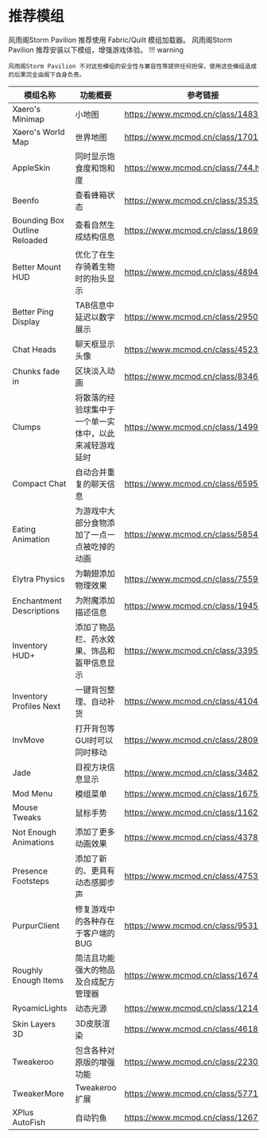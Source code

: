 # 推荐模组

风雨阁Storm Pavilion 推荐使用 Fabric/Quilt 模组加载器。
风雨阁Storm Pavilion 推荐安装以下模组，增强游戏体验。
!!! warning

    风雨阁Storm Pavilion 不对这些模组的安全性与兼容性等提供任何担保，使用这些模组造成的后果完全由阁下自身负责。

| 模组名称                          | 功能概要                        | 参考链接                                    |
|-------------------------------|-----------------------------|-----------------------------------------|
| Xaero's Minimap               | 小地图                         | <https://www.mcmod.cn/class/1483.html>  |
| Xaero's World Map             | 世界地图                        | <https://www.mcmod.cn/class/1701.html>  |
| AppleSkin                     | 同时显示饱食度和饱和度                 | <https://www.mcmod.cn/class/744.html>   |
| Beenfo                        | 查看蜂箱状态                      | <https://www.mcmod.cn/class/3535.html>  |
| Bounding Box Outline Reloaded | 查看自然生成结构信息                  | <https://www.mcmod.cn/class/1869.html>  |
| Better Mount HUD              | 优化了在生存骑着生物时的抬头显示            | <https://www.mcmod.cn/class/4894.html>  |
| Better Ping Display           | TAB信息中延迟以数字展示               | <https://www.mcmod.cn/class/2950.html>  |
| Chat Heads                    | 聊天框显示头像                     | <https://www.mcmod.cn/class/4523.html>  |
| Chunks fade in                | 区块淡入动画                      | <https://www.mcmod.cn/class/8346.html>  |
| Clumps                        | 将散落的经验球集中于一个单一实体中，以此来减轻游戏延时 | <https://www.mcmod.cn/class/1499.html>  |
| Compact Chat                  | 自动合并重复的聊天信息                 | <https://www.mcmod.cn/class/6595.html>  |
| Eating Animation              | 为游戏中大部分食物添加了一点一点被吃掉的动画      | <https://www.mcmod.cn/class/5854.html>  |
| Elytra Physics                | 为鞘翅添加物理效果                   | <https://www.mcmod.cn/class/7559.html>  |
| Enchantment Descriptions      | 为附魔添加描述信息                   | <https://www.mcmod.cn/class/1945.html>  |
| Inventory HUD+                | 添加了物品栏、药水效果、饰品和盔甲信息显示       | <https://www.mcmod.cn/class/3395.html>  |
| Inventory Profiles Next       | 一键背包整理、自动补货                 | <https://www.mcmod.cn/class/4104.html>  |
| InvMove                       | 打开背包等GUI时可以同时移动             | <https://www.mcmod.cn/class/2809.html>  |
| Jade                          | 目视方块信息显示                    | <https://www.mcmod.cn/class/3482.html>  |
| Mod Menu                      | 模组菜单                        | <https://www.mcmod.cn/class/1675.html>  |
| Mouse Tweaks                  | 鼠标手势                        | <https://www.mcmod.cn/class/1162.html>  |
| Not Enough Animations         | 添加了更多动画效果                   | <https://www.mcmod.cn/class/4378.html>  |
| Presence Footsteps            | 添加了新的、更具有动态感脚步声             | <https://www.mcmod.cn/class/4753.html>  |
| PurpurClient                  | 修复游戏中的各种存在于客户端的BUG          | <https://www.mcmod.cn/class/9531.html>  |
| Roughly Enough Items          | 简洁且功能强大的物品及合成配方管理器          | <https://www.mcmod.cn/class/1674.html>  |
| RyoamicLights                 | 动态光源                        | <https://www.mcmod.cn/class/12143.html> |
| Skin Layers 3D                | 3D皮肤渲染                      | <https://www.mcmod.cn/class/4618.html>  |
| Tweakeroo                     | 包含各种对原版的增强功能                | <https://www.mcmod.cn/class/2230.html>  |
| TweakerMore                   | Tweakeroo扩展                 | <https://www.mcmod.cn/class/5771.html>  |
| XPlus AutoFish                | 自动钓鱼                        | <https://www.mcmod.cn/class/12673.html> |
